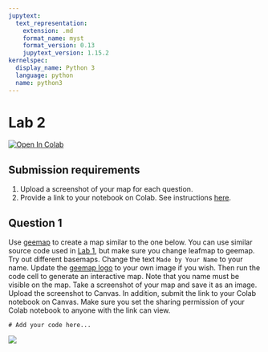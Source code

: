 ```yaml
---
jupytext:
  text_representation:
    extension: .md
    format_name: myst
    format_version: 0.13
    jupytext_version: 1.15.2
kernelspec:
  display_name: Python 3
  language: python
  name: python3
---
```


# Lab 2


[![Open In Colab](https://colab.research.google.com/assets/colab-badge.svg)](https://colab.research.google.com/github/giswqs/geog-414/blob/master/book/labs/lab_02.ipynb)

## Submission requirements

1. Upload a screenshot of your map for each question.
2. Provide a link to your notebook on Colab. See instructions [here](https://geog-414.gishub.org/book/labs/instructions.html).

## Question 1

Use [geemap](https://geemap.org) to create a map similar to the one below. You can use similar source code used in [Lab 1](https://geog-414.gishub.org/book/labs/lab_01.html), but make sure you change leafmap to geemap. Try out different basemaps. Change the text `Made by Your Name` to your name. Update the [geemap logo](https://i.imgur.com/7nu5GNl.png) to your own image if you wish. Then run the code cell to generate an interactive map. Note that you name must be visible on the map. Take a screenshot of your map and save it as an image. Upload the screenshot to Canvas. In addition, submit the link to your Colab notebook on Canvas. Make sure you set the sharing permission of your Colab notebook to anyone with the link can view.

```{code-cell} ipython3
# Add your code here...
```

![](https://i.imgur.com/ZuyH2D8.png)
